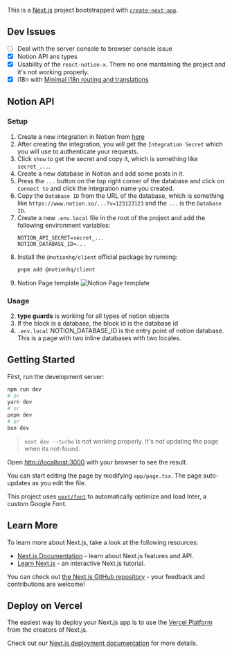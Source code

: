 This is a [Next.js](https://nextjs.org/) project bootstrapped with [`create-next-app`](https://github.com/vercel/next.js/tree/canary/packages/create-next-app).

## Dev Issues

- [ ] Deal with the server console to browser console issue
- [x] Notion API ans types
- [x] Usability of the `react-notion-x`. There no one mantaining the project and it's not working properly.
- [x] i18n with [Minimal i18n routing and translations]('https://github.com/vercel/next.js/tree/canary/examples/app-dir-i18n-routing')

## Notion API

### Setup

1. Create a new integration in Notion from [here](https://www.notion.so/my-integrations)
2. After creating the integration, you will get the `Integration Secret` which you will use to authenticate your requests.
3. Click `show` to get the secret and copy it, which is something like `secret_...`.
4. Create a new database in Notion and add some posts in it.
5. Press the `...` button on the top right corner of the database and click on `Connect to` and click the integration name you created.
6. Copy the `Database ID` from the URL of the database, which is something like `https://www.notion.so/...?v=123123123` and the `...` is the `Database ID`.
7. Create a new `.env.local` file in the root of the project and add the following environment variables:
   ```env
   NOTION_API_SECRET=secret_...
   NOTION_DATABASE_ID=...
   ```
8. Install the `@notionhq/client` official package by running:
   ```bash
   pnpm add @notionhq/client
   ```
9. Notion Page template
   ![Notion Page template](https://share.cleanshot.com/QmYdn9gF/download)

### Usage

2. **type guards** is working for all types of notion objects
3. If the block is a database, the block id is the database id
4. `.env.local` NOTION_DATABASE_ID is the entry point of notion database. This is a page with two inline databases with two locales.

## Getting Started

First, run the development server:

```bash
npm run dev
# or
yarn dev
# or
pnpm dev
# or
bun dev
```

> `next dev --turbo` is not working properly. It's not updating the page when its not-found.

Open [http://localhost:3000](http://localhost:3000) with your browser to see the result.

You can start editing the page by modifying `app/page.tsx`. The page auto-updates as you edit the file.

This project uses [`next/font`](https://nextjs.org/docs/basic-features/font-optimization) to automatically optimize and load Inter, a custom Google Font.

## Learn More

To learn more about Next.js, take a look at the following resources:

- [Next.js Documentation](https://nextjs.org/docs) - learn about Next.js features and API.
- [Learn Next.js](https://nextjs.org/learn) - an interactive Next.js tutorial.

You can check out [the Next.js GitHub repository](https://github.com/vercel/next.js/) - your feedback and contributions are welcome!

## Deploy on Vercel

The easiest way to deploy your Next.js app is to use the [Vercel Platform](https://vercel.com/new?utm_medium=default-template&filter=next.js&utm_source=create-next-app&utm_campaign=create-next-app-readme) from the creators of Next.js.

Check out our [Next.js deployment documentation](https://nextjs.org/docs/deployment) for more details.
